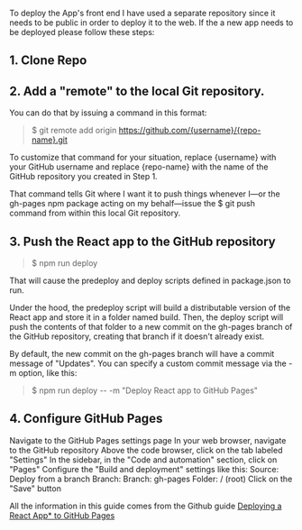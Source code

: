 To deploy the App's front end I have used a separate repository since it needs to be public in order to deploy it to the web. If the a new app needs to be deployed please follow these steps:

## 1. Clone Repo

## 2. Add a "remote" to the local Git repository.

You can do that by issuing a command in this format:

> $ git remote add origin https://github.com/{username}/{repo-name}.git

To customize that command for your situation, replace {username} with your GitHub username and replace {repo-name} with the name of the GitHub repository you created in Step 1.

That command tells Git where I want it to push things whenever I—or the gh-pages npm package acting on my behalf—issue the $ git push command from within this local Git repository.

## 3. Push the React app to the GitHub repository

> $ npm run deploy

That will cause the predeploy and deploy scripts defined in package.json to run.

Under the hood, the predeploy script will build a distributable version of the React app and store it in a folder named build. Then, the deploy script will push the contents of that folder to a new commit on the gh-pages branch of the GitHub repository, creating that branch if it doesn't already exist.

By default, the new commit on the gh-pages branch will have a commit message of "Updates". You can specify a custom commit message via the -m option, like this:

> $ npm run deploy -- -m "Deploy React app to GitHub Pages"

## 4. Configure GitHub Pages

  Navigate to the GitHub Pages settings page
        In your web browser, navigate to the GitHub repository
        Above the code browser, click on the tab labeled "Settings"
        In the sidebar, in the "Code and automation" section, click on "Pages"
    Configure the "Build and deployment" settings like this:
        Source: Deploy from a branch
        Branch:
            Branch: gh-pages
          Folder: / (root)
  Click on the "Save" button

All the information in this guide comes from the Github guide [Deploying a React App* to GitHub Pages](https://github.com/gitname/react-gh-pages)




